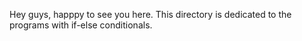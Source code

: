 Hey guys, happpy to see you here. This directory is dedicated to the programs with if-else conditionals.